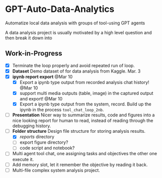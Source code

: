 # GPT-Auto-Data-Analytics
Automatize local data analysis with groups of tool-using GPT agents

A data analysis project is usually motivated by a high level question and then break it down into 

## Work-in-Progress
* [x] Terminate the loop properly and avoid repeated run of loop. 
* [x] **Dataset** Demo dataset of for data analysis from Kaggle. Mar. 3
* [x] **ipynb report export** @Mar 10
    * [x] Export a ipynb type output from recorded analysis chat history!  @Mar 10
    * [x] support multi media outputs (table, image) in the captured output and export! @Mar 10
    * [x] Export a ipynb type output from the system, record. Build up the ipynb in the process `tool_chat_loop_2nb`. 
* [ ] **Presentation** Nicer way to summarize results, code and figures into a nice looking report for human to read, instead of reading through the debugging history. 
* [ ] **Folder structure** Design file structure for storing analysis results. 
    * [x] *reports* directory
    * [ ] export figure directory? 
    * [ ] code script and notebook?
* [ ] Multi agent tool chat, one assigning tasks and objectives the other one execute it. 
* [ ] Add memory slot, let it remember the objective by reading it back.  
* [ ] Multi-file complex system analysis project. 